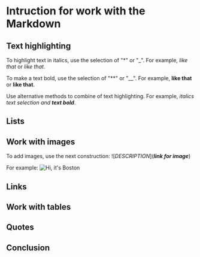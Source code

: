 # Intruction for work with the Markdown

## Text highlighting

To highlight text in italics, use the selection of "*" or "_". For example, *like that* or _like that_.

To make a text bold, use the selection of "**" or "__". For example, **like that** or __like that__.

Use alternative methods to combine of text highlighting. For example, _italics text selection and **text bold**_.

## Lists

## Work with images

To add images, use the next construction: ![*DESCRIPTION*](***link for image***)

For example:
 ![Hi, it's Boston](Boston.png)

## Links

## Work with tables

## Quotes

## Conclusion